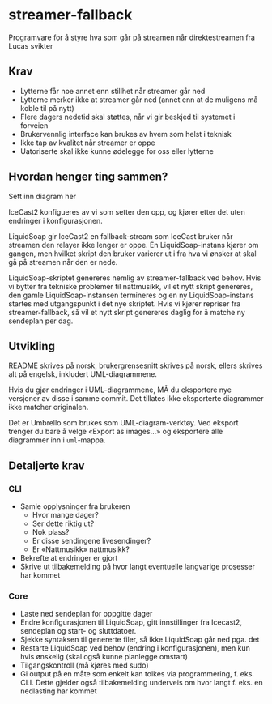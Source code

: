 # streamer-fallback

Programvare for å styre hva som går på streamen når direktestreamen fra Lucas svikter

## Krav

* Lytterne får noe annet enn stillhet når streamer går ned
* Lytterne merker ikke at streamer går ned (annet enn at de muligens må koble til på nytt)
* Flere dagers nedetid skal støttes, når vi gir beskjed til systemet i forveien
* Brukervennlig interface kan brukes av hvem som helst i teknisk
* Ikke tap av kvalitet når streamer er oppe
* Uatoriserte skal ikke kunne ødelegge for oss eller lytterne

## Hvordan henger ting sammen?

Sett inn diagram her

IceCast2 konfigueres av vi som setter den opp, og kjører etter det uten endringer i konfigurasjonen.

LiquidSoap gir IceCast2 en fallback-stream som IceCast bruker når streamen den relayer ikke lenger
er oppe. Én LiquidSoap-instans kjører om gangen, men hvilket skript den bruker varierer ut i fra
hva vi ønsker at skal gå på streamen når den er nede.

LiquidSoap-skriptet genereres nemlig av streamer-fallback ved behov. Hvis vi bytter fra tekniske problemer
til nattmusikk, vil et nytt skript genereres, den gamle LiquidSoap-instansen termineres og en ny
LiquidSoap-instans startes med utgangspunkt i det nye skriptet. Hvis vi kjører repriser fra streamer-fallback,
så vil et nytt skript genereres daglig for å matche ny sendeplan per dag.

## Utvikling

README skrives på norsk, brukergrensesnitt skrives på norsk, ellers skrives alt på engelsk, inkludert UML-diagrammene.

Hvis du gjør endringer i UML-diagrammene, MÅ du eksportere nye versjoner av disse i samme commit. Det tillates ikke
eksporterte diagrammer ikke matcher originalen.

Det er Umbrello som brukes som UML-diagram-verktøy. Ved eksport trenger du bare å velge «Export as images…» og
eksportere alle diagrammer inn i `uml`-mappa.

## Detaljerte krav

### CLI

* Samle opplysninger fra brukeren
  * Hvor mange dager?
  * Ser dette riktig ut?
  * Nok plass?
  * Er disse sendingene livesendinger?
  * Er «Nattmusikk» nattmusikk?
* Bekrefte at endringer er gjort
* Skrive ut tilbakemelding på hvor langt eventuelle langvarige prosesser har kommet

### Core

* Laste ned sendeplan for oppgitte dager
* Endre konfigurasjonen til LiquidSoap, gitt innstillinger fra Icecast2, sendeplan og start- og sluttdatoer.
* Sjekke syntaksen til genererte filer, så ikke LiquidSoap går ned pga. det
* Restarte LiquidSoap ved behov (endring i konfigurasjonen), men kun hvis ønskelig (skal også kunne planlegge omstart)
* Tilgangskontroll (må kjøres med sudo)
* Gi output på en måte som enkelt kan tolkes via programmering, f. eks. CLI. Dette gjelder også tilbakemelding
  underveis om hvor langt f. eks. en nedlasting har kommet

